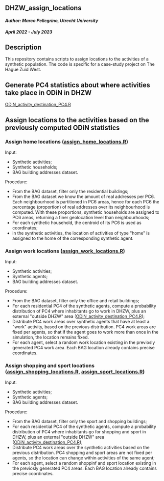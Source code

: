 
## DHZW_assign_locations

#### _Author: Marco Pellegrino, Utrecht University_

#### _April 2022 - July 2023_

## Description

This repository contains scripts to assign locations to the activities of a synthetic population. The code is specific for a case-study project on The Hague Zuid West.

## **Generate PC4 statistics about where activities take place in ODiN in DHZW**
[ODiN_activity_destination_PC4.R](https://github.com/mr-marco/DHZW_assign_locations/blob/main/ODiN_activity_destination_PC4.R)

## **Assign locations to the activities based on the previously computed ODiN statistics**
	
### Assign home locations ([assign_home_locations.R](https://github.com/mr-marco/DHZW_assign_locations/blob/main/assign_home_locations.R))
Input:
 - Synthetic activities;
 - Synthetic households;
 - BAG building addresses dataset.

Procedure:

 - From the BAG dataset, filter only the residential buildings;
 - From the BAG dataset we know the amount of real addresses per PC6. Each neighbourhood is partitioned in PC6 areas, hence for each PC6 the percentage (proportion) of real addresses over its neighbourhood is computed. With these proportions, synthetic households are assigned to PC6 areas, returning a finer geolocation level than neighbourhoods;
 - For each synthetic household, the centroid of its PC6 is used as coordinates;
 - in the synthetic activities, the location of activities of type "home" is assigned to the home of the corresponding synthetic agent.

### Assign work locations ([assign_work_locations.R](https://github.com/mr-marco/DHZW_assign_locations/blob/main/assign_work_locations.R "assign_work_locations.R"))
Input:
 - Synthetic activities;
 - Synthetic agents;
 - BAG building addresses dataset.

Procedure:

 - From the BAG dataset, filter only the office and retail buildings;
 - For each residential PC4 of the synthetic agents, compute a probability distribution of PC4 where inhabitants go to work in DHZW, plus an external "outside DHZW" area ([ODiN_activity_destination_PC4.R](https://github.com/mr-marco/DHZW_assign_locations/blob/main/ODiN_activity_destination_PC4.R));
 - Distribute PC4 work areas over synthetic agents that have at least a "work" activity, based on the previous distribution. PC4 work areas are fixed per agents, so that if the agent goes to work more than once in the simulation, the location remains fixed.
 - For each agent, select a random work location existing in the previosly generated PC4 work area. Each BAG location already contains precise coordinates.
 
 ### Assign shopping and sport locations ([assign_shopping_locations.R](https://github.com/mr-marco/DHZW_assign_locations/blob/main/assign_shopping_locations.R "assign_shopping_locations.R"), [assign_sport_locations.R](https://github.com/mr-marco/DHZW_assign_locations/blob/main/assign_sport_locations.R "assign_sport_locations.R"))
 Input:
 - Synthetic activities;
 - Synthetic agents;
 - BAG building addresses dataset.

Procedure:

 - From the BAG dataset, filter only the sport and shopping buildings;
 - For each residential PC4 of the synthetic agents, compute a probability distribution of PC4 where inhabitants go for shopping and sport in DHZW, plus an external "outside DHZW" area ([ODiN_activity_destination_PC4.R](https://github.com/mr-marco/DHZW_assign_locations/blob/main/ODiN_activity_destination_PC4.R));
 - Distribute PC4 work areas over the synthetic activities based on the previous distribution. PC4 shopping and sport areas are not fixed per agents, so the location can change within activities of the same agent;
 - For each agent, select a random shoppinf and sport location existing in the previosly generated PC4 areas. Each BAG location already contains precise coordinates.